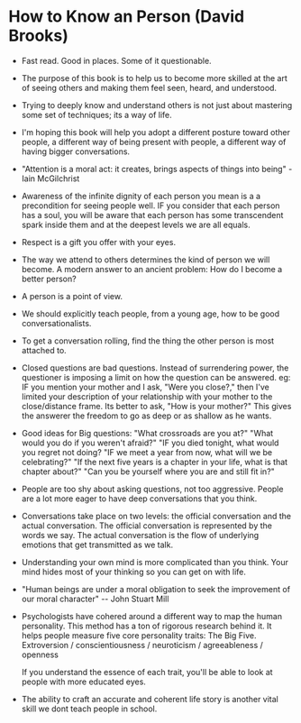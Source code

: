 # How to Know an Person (David Brooks)

- Fast read. Good in places. Some of it questionable.

- The purpose of this book is to help us to become more skilled at the art of seeing others and making them feel seen, heard, and understood.

- Trying to deeply know and understand others is not just about mastering some set of techniques; its a way of life.

- I'm hoping this book will help you adopt a different posture toward other people, a different way of being present with people, a different way of having bigger conversations.

- "Attention is a moral act: it creates, brings aspects of things into being" - Iain McGilchrist

- Awareness of the infinite dignity of each person you mean is a a precondition for seeing people well.
  IF you consider that each person has a soul, you will be aware that each person has some transcendent spark inside them and at the deepest levels we are all equals.
  
- Respect is a gift you offer with your eyes.

- The way we attend to others determines the kind of person we will become.
  A modern answer to an ancient problem: How do I become a better person?

- A person is a point of view.

- We should explicitly teach people,  from a young age, how to be good conversationalists.

- To get a conversation rolling, find the thing the other person is most attached to.

- Closed questions are bad questions.
  Instead of surrendering power, the questioner is imposing a limit on how the question can be answered.
  eg: IF you mention your mother and I ask, "Were you close?," then I've limited your description of your relationship with your mother to the close/distance frame.
  Its better to ask, "How is your mother?"
  This gives the answerer the freedom to go as deep or as shallow as he wants.

- Good ideas for Big questions:
  "What crossroads are you at?"
  "What would you do if you weren't afraid?"
  "IF you died tonight, what would you regret not doing?
  "IF we meet a year from now, what will we be celebrating?"
  "If the next five years is a chapter in your life, what is that chapter about?"
  "Can you be yourself where you are and still fit in?"

- People are too shy about asking questions, not too aggressive.
  People are a lot more eager to have deep conversations that you think.

- Conversations take place on two levels: the official conversation and the actual conversation.
    The official conversation is represented by the words we say.
    The actual conversation is the flow of underlying emotions that get transmitted as we talk.

- Understanding your own mind is more complicated than you think.
  Your mind hides most of your thinking so you can get on with life.

- "Human beings are under a moral obligation to seek the improvement of our moral character" -- John Stuart Mill

- Psychologists have cohered around a different way to map the human personality.
  This method has a ton of rigorous research behind it.
  It helps people measure five core personality traits: The Big Five.
     Extroversion / conscientiousness / neuroticism / agreeableness / openness

  If you understand the essence of each trait, you'll be able to look at people with more educated eyes.

- The ability to craft an accurate and coherent life story is another vital skill we dont teach people in school.    